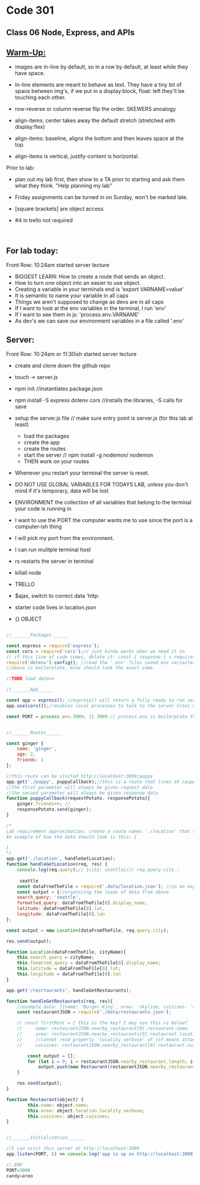 # Code 301
## Class 06 Node, Express, and APIs


## [Warm-Up:](https://github.com/codefellows/seattle-301d71/blob/main/class-06/warm-up/warm-up.md)

- images are in-line by default, so in a row by default, at least while they have space.

- In-line elements are meant to behave as text. They have a tiny bit of space between img's, if we put in a display:block, float: left they'll be touching each other. 

- row-reverse or column reverse flip the order. SKEWERS anoalogy 

- align-items: center takes away the default stretch (stretched with display:flex)

- align-items: baseline, aligns the bottom and then leaves space at the top.

- align-items is vertical, justify-content is horizontal.


Prior to lab: 
- plan out my lab first, then show to a TA prior to starting and ask them what they think. "Help planning my lab"

- Friday assignments can be turned in on Sunday, won't be marked late.

- [square brackets] are object access

- #4 in trello not required

<br/>

## For lab today: 
Front Row: 10:24am started server lecture

- BIGGEST LEARN: How to create a route that sends an object.
- How to turn one object into an easier to use object.
- Creating a variable in your terminals end is 'export VARNAME=value'
- It is semantic to name your variable in all caps
- Things we aren't supposed to change as devs are in all caps
- If I want to look at the env variables in the terminal, I run 'env'
- If I want to see them in js: 'process.env.VARNAME'
- As dev's we can save our environment variables in a file called '.env'


## Server:
Front Row: 10:24am or 11:30ish started server lecture

- create and clone down the github repo
- touch -> server.js 
- npm init //instantiates package.json
- npm install -S express dotenv cors //installs the libraries, -S calls for save
- setup the server.js file // make sure entry point is server.js (for this lab at least)
    - load the packages
    - create the app
    - create the routes
    - start the server // npm install -g nodemon/ nodemon
    - THEN work on your routes


- Whenever you restart your terminal the server is reset.
- DO NOT USE GLOBAL VARIABLES FOR TODAYS LAB, unless you don't mind if it's temporary, data will be lost 

- ENVIRONMENT the collection of all variables that belong to the terminal your code is running in
- I want to use the PORT the computer wants me to use since the port is a computer-ish thing
- I will pick my port from the environment.
- I can run mulitple terminal host

- rs restarts the server in terminal
- killall node
- TRELLO
- $ajax, switch to correct data 'http:
- starter code lives in location.json
- {} OBJECT


```javascript

//_______Packages______

const express = require('express');
const cors = require('cors');// just kinda works when we need it to
// if this line of code comes, delete it: const { resposne } = require('express')
require('dotenv').config(); //read the '.env' files saved env variavles AFTER reading the real env's variables
//above is boilerplate, mine should look the exact same.

//TODO load dotenv

//_______App______

const app = express(); //express() will return a fully ready to run server object
app.use(cors());//enables local processes to talk to the server Cross Origin Resource Sharing

const PORT = process.env.3009; || 3009 // process.env is boilerplate the variable name is potato. OR 3009 as a backup default


//_______Routes______

const ginger {
    name: 'ginger',
    age: 2,
    friends: 1
};

//this route can be visited http://localhost:3009/puppy
app.get('./puppy', puppyCallback);//this is a route that lives at /puppy and sends a ginger object
//the first parameter will always be given request data
//the second parameter will always be given response data
function puppyCallback(requestPotato, responsePotato){
    ginger.friends++; //
    responsePotato.send(ginger);
}

/*
Lab requirement approximation: create a route names './location' that sends location data to the client
An example of how the data should look is this: {

}
*/
app.get('./location', handleGetLocation);
function handleGetLocation(req, res) {
    console.log(req.query);// {city: seattle}/// req.query.city :
    
     seattle
    const dataFromTheFile = require('.data/location.json'); //in an express server, we can synchronously get data from a local json file without a .then
    const output = {//organizing the loads of data from above
    search_query: 'seattle',
    formatted_query: dataFromTheFile[0].display_name,
    latitude: dataFromTheFile[0].lat,
    longitude: dataFromTheFile[0].lon
};

const output = new Location(dataFromTheFile, req.query.city);

res.send(output);

function Location(dataFromTheFile, cityName){
    this.search_query = cityName;
    this.fomatted_query = dataFromTheFile[0].display_name;
    this.latitude = dataFromTheFile[0].lat;
    this.longitude = dataFromTheFile[0].lon
}

app.get('/resrtaurants', handleGetRestaurants);

function handleGetRestaurants(req, res){
    //example data: [{name: 'Burger King', area: 'skyline, cuisines: 'classy american'}];
    const restaurantJSON = require('./data/restaurants.json');

    // const firstRest = { this is the key? I may use this vs below?
    //     name: restaurantJSON.nearby_restaurant[0].restaurant.name,
    //     area: restaurantJSON.nearby_restaurants[0].restaurant.location.locality_verbose,
    //     //cannot read property 'locality_verbose' of (of means attached to) undefined//the thing to the left is undefined ie location above, so we corrected the path and added restaurant.location.... we left out restaurant the first go
    //     cuisines: restaurantJSON.nearby_restaurant[0].restaurant.cuisines,

        const output = [];
        for (let i = 0; i < restaurantJSON.nearby_restaurant.length; i++);
            output.push(new Restaurant(restaurantJSON.nearby_restaurant[i].restaurant));
    }

    res.send(output);
}

function Restaurant(object) {
        this.name: object.name;
        this.area: object.location.locality_verbose;
        this.cuisines: object.cuisines;
}


//_______Initialization______

//I can visit this server at http://localhost:3009
app.listen(PORT, () => console.log('app is up on http://localhost:3009')); //this is what starts the server

//.ENV
PORT=3000
candy=oreo
